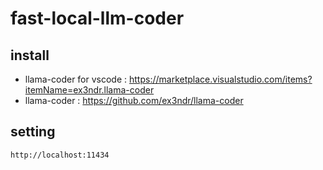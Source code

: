 # fast-local-llm-coder

## install

- llama-coder for vscode : https://marketplace.visualstudio.com/items?itemName=ex3ndr.llama-coder
- llama-coder : https://github.com/ex3ndr/llama-coder

## setting
```
http://localhost:11434
```
